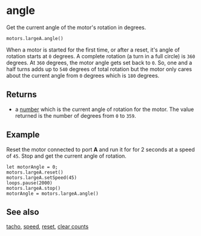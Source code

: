 # angle

Get the current angle of the motor's rotation in degrees.

```sig
motors.largeA.angle()
```

When a motor is started for the first time, or after a reset, it's angle of rotation starts at `0` degrees. A complete rotation (a turn in a full circle) is `360` degrees. At `360` degrees, the motor angle gets set back to `0`. So, one and a half turns adds up to `540` degrees of total rotation but the motor only cares about the current angle from `0` degrees which is `180` degrees.

## Returns

* a [number](/types/number) which is the current angle of rotation for the motor. The value returned is the number of degrees from `0` to `359`.

## Example

Reset the motor connected to port **A** and run it for for 2 seconds at a speed of `45`. Stop and get the current angle of rotation.

```blocks
let motorAngle = 0;
motors.largeA.reset()
motors.largeA.setSpeed(45)
loops.pause(2000)
motors.largeA.stop()
motorAngle = motors.largeA.angle()
```

## See also

[tacho](/reference/motors/motor/tacho), [speed](/reference/motors/motor/speed),
[reset](/reference/motors/motor/reset), [clear counts](/reference/motors/motor/clear-counts)